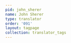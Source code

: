 ```yaml
---
pid: john_sherer
name: John Sherer
type: translator
order: '091'
layout: tagpage
collection: translator_tags
---
```

